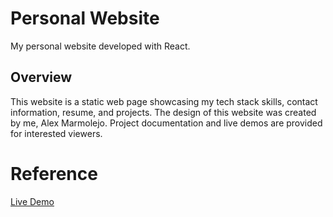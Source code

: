 # Personal Website

My personal website developed with React.

## Overview

This website is a static web page showcasing my tech stack skills, contact information, resume, and projects. The design of this website was created by me, Alex Marmolejo. Project documentation and live demos are provided for interested viewers. 

# Reference

[Live Demo](https://alex-lvl.github.io/personal-website/)